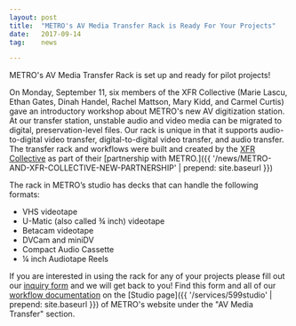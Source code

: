 ```yaml
---
layout: post
title:  "METRO's AV Media Transfer Rack is Ready For Your Projects"
date:   2017-09-14
tag:	news

---
```

METRO's AV Media Transfer Rack is set up and ready for pilot projects!

On Monday, September 11, six members of the XFR Collective (Marie Lascu, Ethan Gates, Dinah Handel, Rachel Mattson, Mary Kidd, and Carmel Curtis) gave an introductory workshop about METRO's new AV digitization station.
At our transfer station, unstable audio and video media can be migrated to digital, preservation-level files. Our rack is unique in that it supports audio-to-digital video transfer, digital-to-digital video transfer, and audio transfer. The transfer rack and workflows were built and created by the [XFR Collective](https://xfrcollective.wordpress.com/) as part of their [partnership with METRO.]({{ '/news/METRO-AND-XFR-COLLECTIVE-NEW-PARTNERSHIP' | prepend: site.baseurl }})

The rack in METRO’s studio has decks that can handle the following formats:

* VHS videotape
* U-Matic (also called ¾ inch) videotape
* Betacam videotape
* DVCam and miniDV
* Compact Audio Cassette
* ¼ inch Audiotape Reels

If you are interested in using the rack for any of your projects please fill out our [inquiry form](https://airtable.com/shrEMIIX0VYaKTc5c)  and we will get back to you! Find this form and all of our [workflow documentation](https://docs.google.com/document/d/1MSyAroe0YGXvE-wIksrRFFOWxuu5Nk3ZnJatq11Is3o/edit) on the [Studio page]({{ '/services/599studio' | prepend: site.baseurl }}) of METRO's website under the "AV Media Transfer" section.

